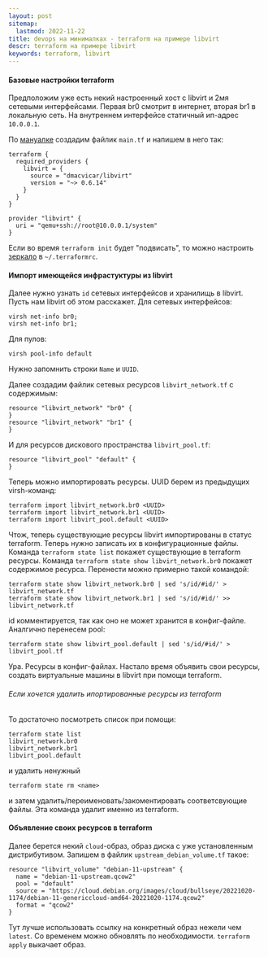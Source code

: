 ```yaml
---
layout: post
sitemap:
  lastmod: 2022-11-22
title: devops на минималках - terraform на примере libvirt
descr: terraform на примере libvirt
keywords: terraform, libvirt
---
```


#### Базовые настройки terraform

Предположим уже есть некий настроенный хост с libvirt и 2мя сетевыми интерфейсами.
Первая br0 смотрит в интернет, вторая br1 в локальную сеть.
На внутреннем интерфейсе статичный ип-адрес `10.0.0.1`.

По [мануалке](https://github.com/dmacvicar/terraform-provider-libvirt/blob/main/README.md)
создадим файлик `main.tf` и напишем в него так:

```
terraform {
  required_providers {
    libvirt = {
      source = "dmacvicar/libvirt"
      version = "~> 0.6.14"
    }
  }
}

provider "libvirt" {
  uri = "qemu+ssh://root@10.0.0.1/system"
}
```

Если во время `terraform init` будет "подвисать", то можно настроить 
[зеркало](https://cloud.yandex.ru/docs/tutorials/infrastructure-management/terraform-quickstart#configure-provider)
в `~/.terraformrc`.

#### Импорт имеющейся инфрастуктуры из libvirt

Далее нужно узнать `id` сетевых интерфейсов и хранилищь в libvirt. Пусть нам libvirt об этом расскажет.
Для сетевых интерфейсов:
```
virsh net-info br0;
virsh net-info br1;
```
Для пулов:
```
virsh pool-info default
```
Нужно запомнить строки `Name` и `UUID`.

Далее создадим файлик сетевых ресурсов `libvirt_network.tf` с содержимым:
```
resource "libvirt_network" "br0" {
}
resource "libvirt_network" "br1" {
}
```

И для ресурсов дискового пространства `libvirt_pool.tf`:
```
resource "libvirt_pool" "default" {
}
```

Теперь можно импортировать ресурсы. UUID берем из предыдущих virsh-команд:
```
terraform import libvirt_network.br0 <UUID>
terraform import libvirt_network.br1 <UUID>
terraform import libvirt_pool.default <UUID>
```

Чтож, теперь существующие ресурсы libvirt импортированы в статус terraform.
Теперь нужно записать их в конфигурационные файлы.
Команда `terraform state list` покажет существующие в terraform ресурсы.
Команда `terraform state show libvirt_network.br0` покажет содержимое ресурса.
Перенести можно примерно такой командой:
```
terraform state show libvirt_network.br0 | sed 's/id/#id/' > libvirt_network.tf
terraform state show libvirt_network.br1 | sed 's/id/#id/' >> libvirt_network.tf
```

id комментируется, так как оно не может хранится в конфиг-файле.
Аналгично перенесем pool: 
```
terraform state show libvirt_pool.default | sed 's/id/#id/' > libvirt_pool.tf
```

Ура. Ресурсы в конфиг-файлах.
Настало время объявить свои ресурсы, создать виртуальные машины в libvirt при помощи terraform.

###### Если хочется удалить ипортированные ресурсы из terraform
То достаточно посмотреть список при помощи: 
```
terraform state list
libvirt_network.br0
libvirt_network.br1
libvirt_pool.default
``` 

и удалить ненужный
```
terraform state rm <name>
```

и затем удалить/переименовать/закоментировать соответсвующие файлы. Эта команда удалит именно из terraform.

#### Объявление своих ресурсов в terraform
Далее берется некий `cloud`-образ, образ диска с уже установленным дистрибутивом.
Запишем в файлик `upstream_debian_volume.tf` такое:
```
resource "libvirt_volume" "debian-11-upstream" {
  name = "debian-11-upstream.qcow2"
  pool = "default"
  source = "https://cloud.debian.org/images/cloud/bullseye/20221020-1174/debian-11-genericcloud-amd64-20221020-1174.qcow2"
  format = "qcow2"
}
```

Тут лучше использовать ссылку на конкретный образ нежели чем `latest`. Со временем можно обновлять по необходимости.
`terraform apply` выкачает образ.
